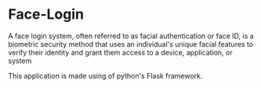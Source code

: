 # Face-Login
A face login system, often referred to as facial authentication or face ID, is a biometric security method that uses an individual's unique facial features to verify their identity and grant them access to a device, application, or system

This application is made using of python's Flask framework.
